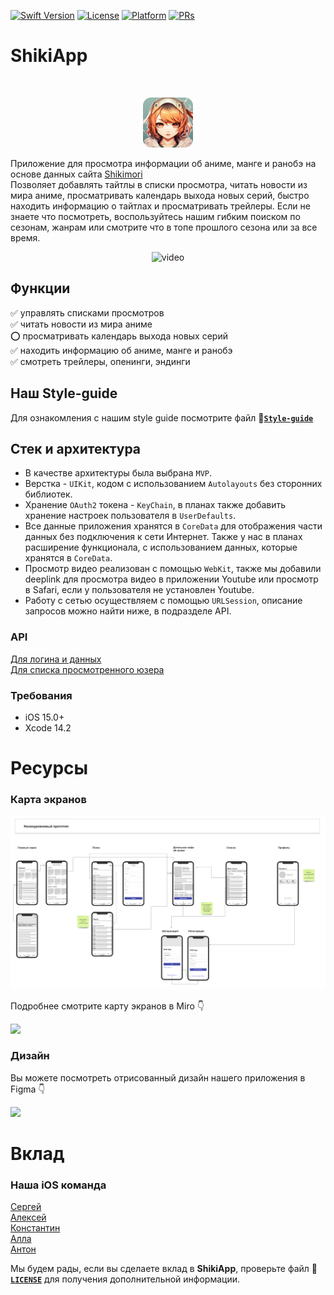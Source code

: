 
[![Swift Version][swift-image]][swift-url]
[![License][license-image]][license-url]
[![Platform][platform-image]][platform-url]
[![PRs][prs-image]][prs-url]

[swift-image]: https://img.shields.io/badge/Swift-5.7-orange.svg
[swift-url]: https://swift.org/
[license-image]: https://img.shields.io/badge/License-MIT-blue.svg
[license-url]: LICENSE
[platform-image]: https://img.shields.io/badge/Platform-ios-purple.svg
[platform-url]: http://cocoapods.org/pods/LFAlertController
[prs-image]: https://img.shields.io/badge/PRs-welcome-brightgreen.svg?style=flat-square
[prs-url]: http://makeapullrequest.com

# ShikiApp
<br />
<p align="center">
  <a href="https://github.com/speaker378/ShikiApp">
    <img src="logo.png" alt="Logo" width="80" height="80">
  </a>
  <p align="left">
  Приложение для просмотра информации об аниме, манге и ранобэ на основе данных сайта <a href="https://shikimori.one"> Shikimori </a><br />
Позволяет добавлять тайтлы в списки просмотра, читать новости из мира аниме, просматривать календарь выхода новых серий, быстро находить информацию о тайтлах и просматривать трейлеры. 
Если не знаете что посмотреть, воспользуйтесь нашим гибким поиском по сезонам, жанрам или смотрите что в топе прошлого сезона или за все время.
  </p>
<div align="center">

![video](resources/shikiApp-preview.gif)
</div>
</p>

## Функции

:white_check_mark: управлять списками просмотров \
:white_check_mark: читать новости из мира аниме \
:o: просматривать календарь выхода новых серий \
:white_check_mark: находить информацию об аниме, манге и ранобэ \
:white_check_mark: смотреть трейлеры, опенинги, эндинги

## Наш Style-guide
Для ознакомления с нашим style guide посмотрите файл
 :page_facing_up:[**`Style-guide`**](style-guides.md)

## Стек и архитектура
- В качестве архитектуры была выбрана `MVP`.
- Верстка - `UIKit`, кодом с использованием `Autolayouts` без сторонних библиотек.
- Хранение `OAuth2` токена - `KeyChain`, в планах также добавить хранение настроек пользователя в `UserDefaults`.
- Все данные приложения хранятся в `CoreData` для отображения части данных без подключения к сети Интернет. Также у нас в планах расширение функционала, с использованием данных, которые хранятся в `CoreData`.
- Просмотр видео реализован с помощью `WebKit`, также мы добавили deeplink для просмотра видео в приложении Youtube или просмотр в Safari, если у пользователя не установлен Youtube.
- Работу с сетью осуществляем с помощью `URLSession`, описание запросов можно найти ниже, в подразделе API.

### API 
<a href="https://shikimori.one/api/doc">Для логина и данных</a>\
<a href="https://shikimori.one/api/doc/2.0/user_rates">Для списка просмотренного юзера</a>

### Требования

- iOS 15.0+
- Xcode 14.2

# Ресурсы  
### Карта экранов
![Карта экранов](resources/screensMap.png)

Подробнее смотрите карту экранов в Miro :point_down:

<a href="https://miro.com/app/board/uXjVPz9t1ZU=/?
share_link_id=257799186588"> <img src="https://img.shields.io/badge/miro-%23050038.svg?&style=for-the-badge&logo=miro&logoColor=white" /> </a>

### Дизайн 
Вы можете посмотреть отрисованный дизайн нашего приложения в Figma :point_down:

<a href="https://www.figma.com/file/vXzSZ5p7Iy1GNKIRzG2GsZ/Shiki-App?node-id=0%3A1&t=2EEIXo6nGcozY
BnY-1"> <img src="https://img.shields.io/badge/figma-%23F24E1E.svg?style=for-the-badge&logo=figma&logoColor=white"/> </a>

# Вклад
### Наша iOS команда
<a href="https://github.com/speaker378">Сергей</a>\
<a href="https://github.com/ads63">Алексей</a>\
<a href="https://github.com/KonstantinShmondrik">Константин</a>\
<a href="https://github.com/December11">Алла</a>\
<a href="https://github.com/mpopsicle235111">Антон</a>

Мы будем рады, если вы сделаете вклад в **ShikiApp**, проверьте файл :page_facing_up:[**`LICENSE`**](resources/LICENSE.md) для получения дополнительной информации.
